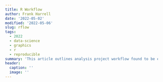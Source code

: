 ```yaml
--- 
title: R Workflow
author: Frank Harrell
date: '2022-05-02'
modified: '2022-05-06'
slug: rflow
tags:
  - 2022
  - data-science
  - graphics
  - r
  - reproducible
summary: 'This article outlines analysis project workflow found to be efficient in making reproducible research reports using R with `Rmarkdown` and now `Quarto`.  I start by covering the creation of annotated analysis files and running descriptive statistics on them with goals of understanding the data and the quality and completeness of the data.  Functions in the `Hmisc` package are used to annotate data frames and data tables with labels and units of measurement and to produce tabular and graphical statistical summaries. Several examples of processing and manipulating data using the `data.table` package are given.  Finally, examples of caching results and doing parallel processing are presented.'
header:
  caption: ''
  image: ''
---
```

